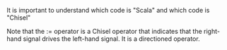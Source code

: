 It is important to understand which code is "Scala" and which code is "Chisel"

Note that the := operator is a Chisel operator that indicates that the right-hand signal drives the left-hand signal. It is a directioned operator.